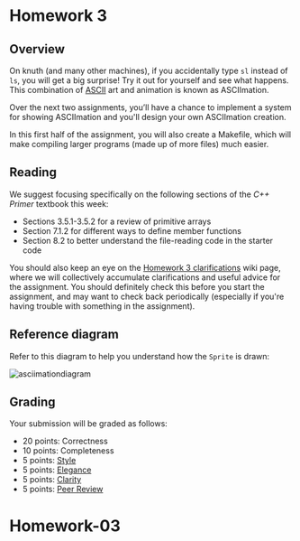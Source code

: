 # Homework 3

## Overview

On knuth (and many other machines), if you accidentally type `sl` instead of `ls`, you will get a big surprise!
Try it out for yourself and see what happens.
This combination of [ASCII](https://en.wikipedia.org/wiki/ASCII) art and animation is known as ASCIImation.

Over the next two assignments, you’ll have a chance to implement a system for showing ASCIImation and you'll design your own ASCIImation creation.

In this first half of the assignment, you will also create a Makefile, which will make compiling larger programs (made up of more files) much easier. 

## Reading

We suggest focusing specifically on the following sections of the *C++ Primer* textbook this week:
* Sections 3.5.1-3.5.2 for a review of primitive arrays
* Section 7.1.2 for different ways to define member functions
* Section 8.2 to better understand the file-reading code in the starter code

You should also keep an eye on the [Homework 3 clarifications](https://cs.hmc.edu/cs70/wiki/HW03-Clarifications) wiki page, where we will collectively accumulate clarifications and useful advice for the assignment. You should definitely check this before you start the assignment, and may want to check back periodically (especially if you're having trouble with something in the assignment). 


## Reference diagram

Refer to this diagram to help you understand how the `Sprite` is drawn:

![asciimationdiagram](https://cloud.githubusercontent.com/assets/8798975/22539388/9da2af34-e8ce-11e6-84d8-ec26b5eff1be.png)

## Grading
Your submission will be graded as follows:
* 20 points: Correctness
* 10 points: Completeness
* 5 points: [Style](https://cs.hmc.edu/cs70/wiki/Grading-Guidelines#style)
* 5 points: [Elegance](https://cs.hmc.edu/cs70/wiki/Grading-Guidelines#elegance)
* 5 points: [Clarity](https://cs.hmc.edu/cs70/wiki/Grading-Guidelines#clarity)
* 5 points: [Peer Review](https://cs.hmc.edu/cs70/wiki/wiki/Grading-Guidelines#peer_review)
# Homework-03
